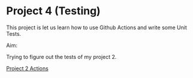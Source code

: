 # Project 4 (Testing)

This project is let us learn how to use Github Actions and write some Unit Tests.

Aim:

Trying to figure out the tests of my project 2.

[Project 2 Actions](https://github.com/lijinlunbeng/ECE-601/actions/)
